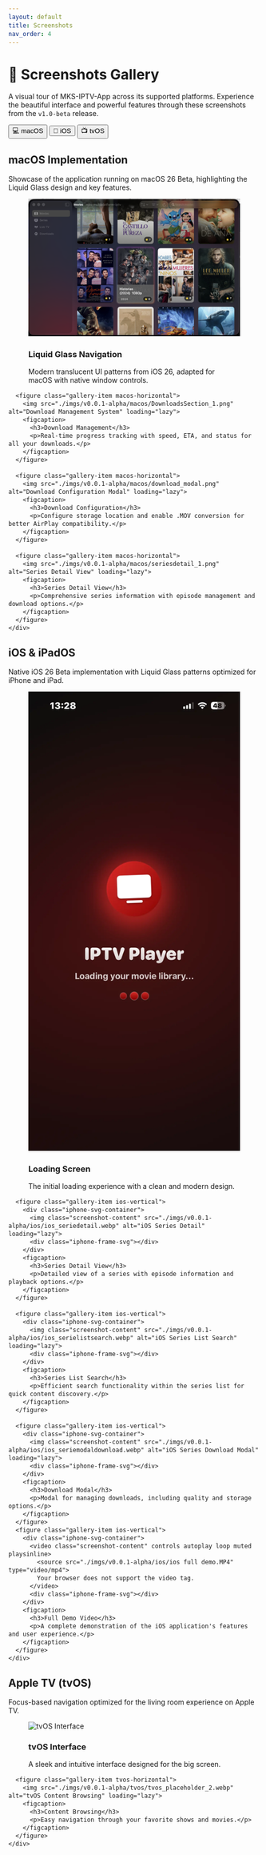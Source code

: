 ```yaml
---
layout: default
title: Screenshots
nav_order: 4
---
```


# 📸 Screenshots Gallery

A visual tour of MKS-IPTV-App across its supported platforms. Experience the beautiful interface and powerful features through these screenshots from the `v1.0-beta` release.

<!-- Platform Tabs -->
<div class="platform-tabs">
  <button class="tab-btn active" data-platform="macos">
    <span class="tab-icon">💻</span>
    <span class="tab-label">macOS</span>
  </button>
  <button class="tab-btn" data-platform="ios">
    <span class="tab-icon">📱</span>
    <span class="tab-label">iOS</span>
  </button>
  <button class="tab-btn" data-platform="tvos">
    <span class="tab-icon">📺</span>
    <span class="tab-label">tvOS</span>
  </button>
</div>

<!-- Platform Content -->
<div class="platform-content active" id="macos-content">
  <div class="platform-intro">
    <h2>macOS Implementation</h2>
    <p>Showcase of the application running on macOS 26 Beta, highlighting the Liquid Glass design and key features.</p>
  </div>
  
  <div class="enhanced-screenshot-gallery">
    <div class="gallery-grid">
      <figure class="gallery-item macos-horizontal">
        <img src="./imgs/v0.0.1-alpha/macos/listview_liquidglasstopbar.png" alt="Liquid Glass Navigation" loading="lazy">
        <figcaption>
          <h3>Liquid Glass Navigation</h3>
          <p>Modern translucent UI patterns from iOS 26, adapted for macOS with native window controls.</p>
        </figcaption>
      </figure>
      
      <figure class="gallery-item macos-horizontal">
        <img src="./imgs/v0.0.1-alpha/macos/DownloadsSection_1.png" alt="Download Management System" loading="lazy">
        <figcaption>
          <h3>Download Management</h3>
          <p>Real-time progress tracking with speed, ETA, and status for all your downloads.</p>
        </figcaption>
      </figure>
      
      <figure class="gallery-item macos-horizontal">
        <img src="./imgs/v0.0.1-alpha/macos/download_modal.png" alt="Download Configuration Modal" loading="lazy">
        <figcaption>
          <h3>Download Configuration</h3>
          <p>Configure storage location and enable .MOV conversion for better AirPlay compatibility.</p>
        </figcaption>
      </figure>
      
      <figure class="gallery-item macos-horizontal">
        <img src="./imgs/v0.0.1-alpha/macos/seriesdetail_1.png" alt="Series Detail View" loading="lazy">
        <figcaption>
          <h3>Series Detail View</h3>
          <p>Comprehensive series information with episode management and download options.</p>
        </figcaption>
      </figure>
    </div>
  </div>
</div>

<div class="platform-content" id="ios-content">
  <div class="platform-intro">
    <h2>iOS & iPadOS</h2>
    <p>Native iOS 26 Beta implementation with Liquid Glass patterns optimized for iPhone and iPad.</p>
  </div>
  
  <div class="enhanced-screenshot-gallery">
    <div class="gallery-grid">
      <figure class="gallery-item ios-vertical">
        <div class="iphone-svg-container">
          <img class="screenshot-content" src="./imgs/v0.0.1-alpha/ios/ios_loadingscreen.webp" alt="iOS Loading Screen" loading="lazy">
          <div class="iphone-frame-svg"></div>
        </div>
        <figcaption>
          <h3>Loading Screen</h3>
          <p>The initial loading experience with a clean and modern design.</p>
        </figcaption>
      </figure>
      
      <figure class="gallery-item ios-vertical">
        <div class="iphone-svg-container">
          <img class="screenshot-content" src="./imgs/v0.0.1-alpha/ios/ios_seriedetail.webp" alt="iOS Series Detail" loading="lazy">
          <div class="iphone-frame-svg"></div>
        </div>
        <figcaption>
          <h3>Series Detail View</h3>
          <p>Detailed view of a series with episode information and playback options.</p>
        </figcaption>
      </figure>
      
      <figure class="gallery-item ios-vertical">
        <div class="iphone-svg-container">
          <img class="screenshot-content" src="./imgs/v0.0.1-alpha/ios/ios_serielistsearch.webp" alt="iOS Series List Search" loading="lazy">
          <div class="iphone-frame-svg"></div>
        </div>
        <figcaption>
          <h3>Series List Search</h3>
          <p>Efficient search functionality within the series list for quick content discovery.</p>
        </figcaption>
      </figure>
      
      <figure class="gallery-item ios-vertical">
        <div class="iphone-svg-container">
          <img class="screenshot-content" src="./imgs/v0.0.1-alpha/ios/ios_seriemodaldownload.webp" alt="iOS Series Download Modal" loading="lazy">
          <div class="iphone-frame-svg"></div>
        </div>
        <figcaption>
          <h3>Download Modal</h3>
          <p>Modal for managing downloads, including quality and storage options.</p>
        </figcaption>
      </figure>
      <figure class="gallery-item ios-vertical">
        <div class="iphone-svg-container">
          <video class="screenshot-content" controls autoplay loop muted playsinline>
            <source src="./imgs/v0.0.1-alpha/ios/ios full demo.MP4" type="video/mp4">
            Your browser does not support the video tag.
          </video>
          <div class="iphone-frame-svg"></div>
        </div>
        <figcaption>
          <h3>Full Demo Video</h3>
          <p>A complete demonstration of the iOS application's features and user experience.</p>
        </figcaption>
      </figure>
    </div>
  </div>
</div>

<div class="platform-content" id="tvos-content">
  <div class="platform-intro">
    <h2>Apple TV (tvOS)</h2>
    <p>Focus-based navigation optimized for the living room experience on Apple TV.</p>
  </div>
  
  <div class="enhanced-screenshot-gallery">
    <div class="gallery-grid">
      <figure class="gallery-item tvos-horizontal">
        <img src="./imgs/v0.0.1-alpha/tvos/tvos_placeholder_1.webp" alt="tvOS Interface" loading="lazy">
        <figcaption>
          <h3>tvOS Interface</h3>
          <p>A sleek and intuitive interface designed for the big screen.</p>
        </figcaption>
      </figure>
      
      <figure class="gallery-item tvos-horizontal">
        <img src="./imgs/v0.0.1-alpha/tvos/tvos_placeholder_2.webp" alt="tvOS Content Browsing" loading="lazy">
        <figcaption>
          <h3>Content Browsing</h3>
          <p>Easy navigation through your favorite shows and movies.</p>
        </figcaption>
      </figure>
    </div>
  </div>
</div>
